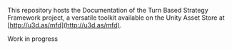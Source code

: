 This repository hosts the Documentation of the Turn Based Strategy Framework project, a versatile toolkit available on the Unity Asset Store at [http://u3d.as/mfd](http://u3d.as/mfd).

Work in progress
